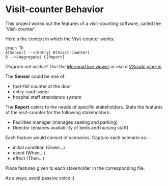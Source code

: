 # Visit-counter Behavior

 

This project works out the features of a
visit-counting software, called the 'Visit-counter'.

 

Here's the context in which the Visit-counter works:

 

```mermaid
graph TD
A[Sensor] -->|Entry| B(Visit-counter)
B -->|Aggregate| C[Report]
```

 

_Diagram not visible? Use the
[Mermaid live viewer](https://mermaid-js.github.io/mermaid-live-editor)
or use a [VScode plug-in](https://marketplace.visualstudio.com/items?itemName=bierner.markdown-mermaid)_

 

The **Sensor** could be one of:

 

- foot-fall counter at the door
- entry-card issuer
- hospital staff attendance system

 

The **Report** caters to the needs of specific stakeholders.
State the features of the visit-counter for the following stakeholders:

 

- Facilities manager (manages seating and parking)
- Director (ensures availability of beds and nursing staff)

 

Each feature would consist of scenarios.
Capture each scenario as:

 

- initial condition (Given...)
- event (When...)
- effect (Then...)

 

Place features given to each stakeholder in the corresponding file.

 

As always, avoid passive voice :)



